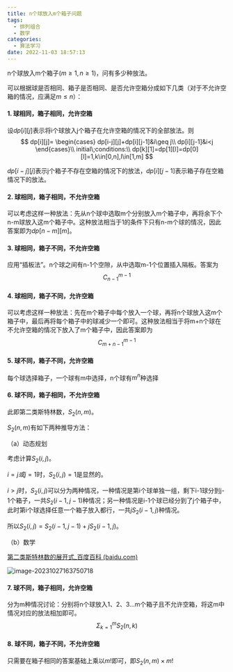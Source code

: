 ```yaml
---
title: n个球放入m个箱子问题
tags:
  - 排列组合
  - 数学
categories:
  - 算法学习
date: 2022-11-03 18:57:13
---
```


n个球放入m个箱子$(m\geq1,n\geq1)$，问有多少种放法。

<!--more-->

可以根据球是否相同、箱子是否相同、是否允许空箱分成如下几类（对于不允许空箱的情况，应满足$m\leq n$）：

#### 1. 球相同，箱子相同，允许空箱

设$dp[i][j]$表示将i个球放入j个箱子在允许空箱的情况下的全部放法。则
$$
dp[i][j]= \begin{cases}
dp[i-j][j]+dp[i][j-1]&i\geq j\\
dp[i][j-1]&i<j
\end{cases}\\
initial\;conditions:\\
dp[k][1]=dp[1][l]=dp[0][l]=1,k\in[0,n],l\in[1,m]
$$

$dp[i-j][j]$表示j个箱子不存在空箱的情况下的放法，$dp[i][j-1]$表示箱子存在空箱情况下的放法。


#### 2. 球相同，箱子相同，不允许空箱

可以考虑这样一种放法：先从n个球中选取m个分别放入m个箱子中，再将余下个n-m球放入这m个箱子中。这种放法相当于1的条件下只有n-m个球的情况，因此答案即为$dp[n-m][m]$。

#### 3. 球相同，箱子不同，不允许空箱

应用“插板法”。n个球之间有n-1个空隙，从中选取m-1个位置插入隔板。答案为
$$
C_{n-1}^{m-1}
$$

#### 4. 球相同，箱子不同，允许空箱

可以考虑这样一种放法：先在m个箱子中每个放入一个球，再将n个球放入这m个箱子中，最后再将每个箱子中的球减少一个即可。这种放法相当于将m+n个球在不允许空箱的情况下放入了m个箱子中，因此答案即为
$$
C_{m+n-1}^{m-1}
$$

#### 5. 球不同，箱子不同，允许空箱

每个球选择箱子，一个球有m中选择，n个球有$m^n$种选择

#### 6. 球不同，箱子相同，不允许空箱

此即第二类斯特林数，$S_2(n,m)$。

$S_2(n,m)$有如下两种推导方法：

（a）动态规划

考虑计算$S_2(i,j)$。

$i=j或j=1$时，$S_2(i,j)=1$是显然的。

$i>j$时，$S_2(i,j)$可以分为两种情况，一种情况是第i个球单独一组，剩下i-1球分到j-1个箱子，一共$S_2(i-1,j-1)$种情况；另一种情况是i-1个球已经分到了j个箱子中，此时第i个球选择任意一个箱子放入都行，一共$jS_2(i-1,j)$种情况。

所以$S_2(i,j)=S_2(i-1,j-1)+jS_2(i-1,j)$。

（b）数学

[第二类斯特林数的展开式_百度百科 (baidu.com)](https://baike.baidu.com/item/第二类斯特林数的展开式/16516893)

![image-20231027163750718](https://cdn.jsdelivr.net/gh/FouforPast/pic-storage@main/img/image-20231027163750718.png)

#### 7. 球不同，箱子相同，允许空箱

分为m种情况讨论：分别将n个球放入1、2、3...m个箱子且不允许空箱，将这m中情况对应的放法相加即可。
$$
\Sigma_{k=1}^m S_2(n,k)
$$

#### 8. 球不同，箱子不同，不允许空箱

只需要在箱子相同的答案基础上乘以$m!$即可，即$S_2(n,m)\times m!$
